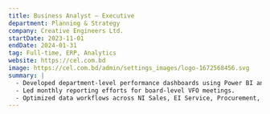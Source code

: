 ```yaml
---
title: Business Analyst – Executive
department: Planning & Strategy
company: Creative Engineers Ltd.
startDate: 2023-11-01
endDate: 2024-01-31
tag: Full-time, ERP, Analytics
website: https://cel.com.bd
image: https://cel.com.bd/admin/settings_images/logo-1672568456.svg
summary: |
  - Developed department-level performance dashboards using Power BI and Google Sheets.
  - Led monthly reporting efforts for board-level VFO meetings.
  - Optimized data workflows across NI Sales, EI Service, Procurement, and Store.
---
```

